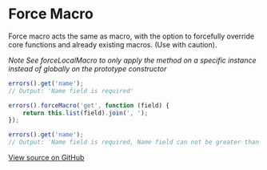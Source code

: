 # Force Macro
Force macro acts the same as macro, with the option to forcefully override core functions and already existing macros.
(Use with caution).

_Note See forceLocalMacro to only apply the method on a specific instance instead of globally on the prototype constructor_

```js
errors().get('name'); 
// Output: 'Name field is required'

errors().forceMacro('get', function (field) {
    return this.list(field).join(', ');
});

errors().get('name'); 
// Output: 'Name field is required, Name field can not be greater than 3 characters, Name field must be a string'
```

[View source on GitHub](https://github.com/zhorton34/vuejs-validators/blob/master/src/messages/forceMacro.js)
